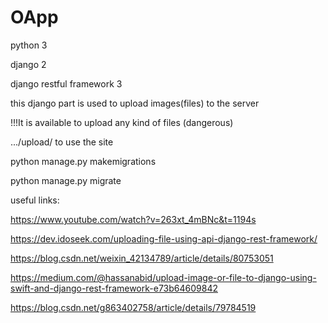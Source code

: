 # OApp

python 3

django 2

django restful framework 3


this django part is used to upload images(files) to the server

!!!It is available to upload any kind of files (dangerous)

.../upload/ to use the site

python manage.py makemigrations

python manage.py migrate


useful links:

https://www.youtube.com/watch?v=263xt_4mBNc&t=1194s

https://dev.idoseek.com/uploading-file-using-api-django-rest-framework/

https://blog.csdn.net/weixin_42134789/article/details/80753051

https://medium.com/@hassanabid/upload-image-or-file-to-django-using-swift-and-django-rest-framework-e73b64609842

https://blog.csdn.net/g863402758/article/details/79784519
